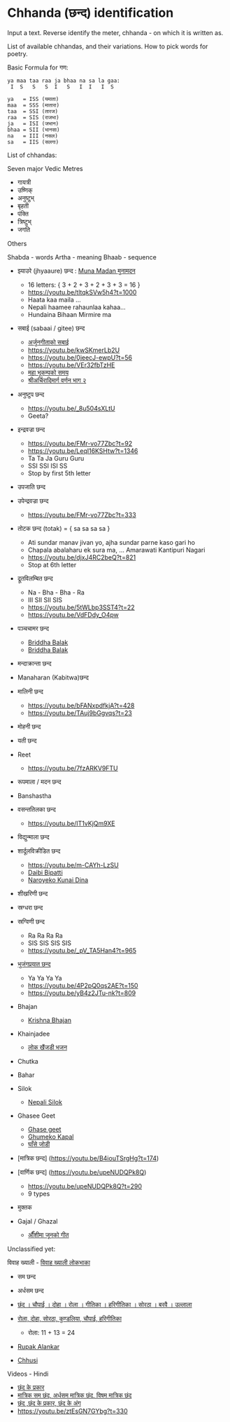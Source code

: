 ﻿# Chhanda (छन्द) identification

Input a text.
Reverse identify the meter, chhanda - on which it is written as.

List of available chhandas, and their variations.
How to pick words for poetry.

Basic Formula for गण:

    ya maa taa raa ja bhaa na sa la gaa:
     I  S   S   S  I   S   I  I   I  S

    ya   = ISS (यमाता)
    maa  = SSS (मातारा)
    taa  = SSI (तारज)
    raa  = SIS (राजभा)
    ja   = ISI (जभान)
    bhaa = SII (भानसा)
    na   = III (नसल)
    sa   = IIS (सलगा)

List of chhandas:

Seven major Vedic Metres

* गायत्री
* उष्णिक्
* अनुष्टुभ्
* बृहती
* पंक्ति
* त्रिष्टुभ्
* जगति

Others

Shabda - words
Artha - meaning
Bhaab - sequence

* झ्याउरे (jhyaaure) छन्द : [Muna Madan मुनामदन](https://en.wikipedia.org/wiki/Muna_Madan)
    - 16 letters: { 3 + 2 + 3 + 2 + 3 + 3 = 16 }
    - https://youtu.be/tltqkSVw5h4?t=1000
    - Haata kaa maila ...
    - Nepali haamee rahaunlaa kahaa...
    - Hundaina Bihaan Mirmire ma
* सबाई (sabaai / gitee) छन्द
    - [अर्जुनगीताको सबाई](https://youtu.be/Onfm_UY-Jic)
    - https://youtu.be/kwSKmerLb2U
    - https://youtu.be/0jeecJ-ewpU?t=56
    - https://youtu.be/VEr32fbTzHE
    - [महा भूकम्पको समय](https://youtu.be/aCn4mC7coBc?t=163)
    - [श्रीअर्चिरादिमार्ग वर्णन भाग २](https://youtu.be/4WIlBiWasWo)
* अनुष्टुप छन्द
    - https://youtu.be/_8u504sXLtU
    - Geeta?
* इन्द्रवज्रा छन्द
    - https://youtu.be/FMr-vo77Zbc?t=92
    - https://youtu.be/LeqI16KSHtw?t=1346
    - Ta Ta Ja Guru Guru
    - SSI SSI ISI SS
    - Stop by first 5th letter
* उपजाति छन्द
* उपेन्द्रवज्रा छन्द
	- https://youtu.be/FMr-vo77Zbc?t=333
* तोटक छन्द (totak) = { sa sa sa sa }
    - Ati sundar manav jivan yo, ajha sundar parne kaso gari ho
    - Chapala abalaharu ek sura ma, ... Amarawati Kantipuri Nagari
    - https://youtu.be/djxJ4RC2beQ?t=821
    - Stop at 6th letter
* द्रूतविलम्बित छन्द
    - Na - Bha - Bha - Ra
    - III SII SII SIS
    - https://youtu.be/5tWLbp3SST4?t=22
    - https://youtu.be/VdFDdy_O4pw
* पञ्चचामर छन्द
    - [Briddha Balak](https://youtu.be/TOtRu983wek)
    - [Briddha Balak](https://youtu.be/mQDzPDZvZl0)
* मन्दाक्रान्ता छन्द
* Manaharan (Kabitwa)छन्द
* मालिनी छन्द
    - https://youtu.be/bFANxpdfkjA?t=428
    - https://youtu.be/TAuj9bGgvqs?t=23
* मोहनी छन्द
* यती छन्द
* Reet
    - https://youtu.be/7fzARKV9FTU
* रूपमाला / मदन छन्द 
* Banshastha
* वसन्ततिलका छन्द
    - https://youtu.be/IT1vKjQm9XE
* विद्युन्माला छन्द
* शार्दूलविक्रीडित छन्द
    - https://youtu.be/m-CAYh-LzSU
    - [Daibi Bipatti](https://youtu.be/fv3Mi2fH-EE)
    * [Naroyeko Kunai Dina](https://youtu.be/PgvGpBZ6dlw)
* शीखरिणी छन्द
* स्रग्धरा छन्द
* स्रग्विणी छन्द
    - Ra Ra Ra Ra
    - SIS SIS SIS SIS
    - https://youtu.be/_pV_TA5Han4?t=965
* [भुजंगप्रयात छन्द](https://youtu.be/yB4z2JTu-nk?t=825)
    - Ya Ya Ya Ya
    - https://youtu.be/4P2pQ0qs2AE?t=150
    - https://youtu.be/yB4z2JTu-nk?t=809

* Bhajan
    - [Krishna Bhajan](https://youtu.be/wkyVlUOiYMw)
* Khainjadee
    - [लोक खैंजडी भजन](https://youtu.be/fmhz7D7rpHk)
* Chutka
* Bahar
* Silok
    - [Nepali Silok](https://youtu.be/W5jwlyvDCIA)
* Ghasee Geet
    - [Ghase geet](https://youtu.be/yD5eSBK0ZrU)
    - [Ghumeko Kapal](https://youtu.be/0wcSQtbpC6c)
    - [घाँसे जोडी](https://youtu.be/8TNovfbo8Xg)

* [मात्रिक छन्‍द] (https://youtu.be/B4iouTSrgHg?t=174)
* [वार्णिक छन्द] (https://youtu.be/upeNUDQPk8Q)
    - https://youtu.be/upeNUDQPk8Q?t=290
    - 9 types
* मुक्तक
* Gajal / Ghazal
    - [औँशीमा जूनको गीत](https://youtu.be/Y8Huzgaq7ZQ)

Unclassified yet:

विवाह ख्याली
    - [विवाह ख्याली लोकभाका](https://youtu.be/UAlLsQ0DST4)

* सम छन्द
* अर्धसम छन्द

* [छंद । चौपाई । दोहा । रोला । गीतिका । हरिगीतिका । सोरठा । बरवै । उल्लाला](https://youtu.be/1-kH0jLsQYQ)
* [रोला, दोहा, सोरठा, कुण्डलिया, चौपाई, हरिगीतिका](https://youtu.be/4ZWszgAMkaA)
    - रोला: 11 + 13 = 24

* [Rupak Alankar](https://youtu.be/aLDtrfdgV04)
* [Chhusi](https://youtu.be/Tw3uvCcVtzI)

Videos - Hindi

* [छंद के प्रकार](https://youtu.be/ydSWFMc-5Uw)
* [मात्रिक सम छंद, अर्धसम मात्रिक छंद, विषम मात्रिक छंद](https://youtu.be/dMLPWB0xgqY)
* [छंद ,छंद के प्रकार, छंद के अंग](https://youtu.be/ztEsGN7GYbg)
*  https://youtu.be/ztEsGN7GYbg?t=330
